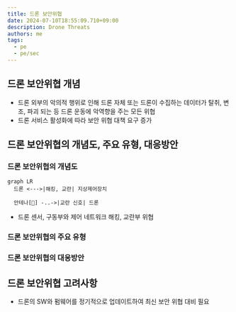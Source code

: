 ```yaml
---
title: 드론 보안위협
date: 2024-07-10T18:55:09.710+09:00
description: Drone Threats
authors: me
tags:
  - pe
  - pe/sec 
---
```


## 드론 보안위협 개념

- 드론 외부의 악의적 행위로 인해 드론 자체 또는 드론이 수집하는 데이터가 탈취, 변조, 파괴 되는 등 드론 운동에 악역향을 주는 모든 위협
- 드론 서비스 활성화에 따라 보안 위협 대책 요구 증가

## 드론 보안위협의 개념도, 주요 유형, 대응방안

### 드론 보안위협의 개념도

```mermaid
graph LR
  드론 <--->|해킹, 교란| 지상제어장치

  안테나[📡] -..->|교란 신호| 드론
```

- 드론 센서, 구동부와 제어 네트워크 해킹, 교란부 위협

### 드론 보안위협의 주요 유형

### 드론 보안위협의 대응방안

## 드론 보안위협 고려사항

- 드론의 SW와 펌웨어를 정기적으로 업데이트하여 최신 보안 위협 대비 필요
